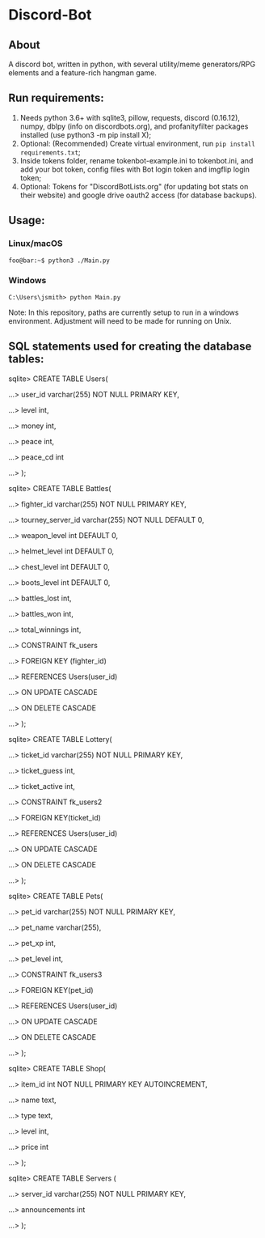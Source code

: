 
# Discord-Bot
## About
A discord bot, written in python, with several utility/meme generators/RPG elements and a feature-rich hangman game.

## Run requirements:
1. Needs python 3.6+ with sqlite3, pillow, requests, discord (0.16.12), numpy, dblpy (info on discordbots.org), and profanityfilter packages installed (use python3 -m pip install X);
2. Optional: (Recommended) Create virtual environment, run `pip install requirements.txt`;
3. Inside tokens folder, rename tokenbot-example.ini to tokenbot.ini, and add your bot token, config files with Bot login token and imgflip login token;
4. Optional: Tokens for "DiscordBotLists.org" (for updating bot stats on their website) and google drive oauth2 access (for database backups).

## Usage:
### Linux/macOS
```console
foo@bar:~$ python3 ./Main.py 
```
### Windows
```console
C:\Users\jsmith> python Main.py
```

Note: In this repository, paths are currently setup to run in a windows environment. Adjustment will need to be made for running on Unix.

## SQL statements used for creating the database tables:

sqlite> CREATE TABLE Users(

...> user_id varchar(255) NOT NULL PRIMARY KEY,

...> level int,

...> money int,

...> peace int,

...> peace_cd int

...> );

sqlite> CREATE TABLE Battles(

...> fighter_id varchar(255) NOT NULL PRIMARY KEY,

...> tourney_server_id varchar(255) NOT NULL DEFAULT 0,

...> weapon_level int DEFAULT 0,

...> helmet_level int DEFAULT 0,

...> chest_level int DEFAULT 0,

...> boots_level int DEFAULT 0,

...> battles_lost int,

...> battles_won int,

...> total_winnings int,

...> CONSTRAINT fk_users

...>     FOREIGN KEY (fighter_id)

...>     REFERENCES Users(user_id)

...>     ON UPDATE CASCADE

...>     ON DELETE CASCADE

...> );

sqlite> CREATE TABLE Lottery(

...> ticket_id varchar(255) NOT NULL PRIMARY KEY,
	
...> ticket_guess int,
	
...> ticket_active int,
	
...> CONSTRAINT fk_users2
	
...>	 FOREIGN KEY(ticket_id)
	    
...>	 REFERENCES Users(user_id)
	    
...>	 ON UPDATE CASCADE
	    
...>	 ON DELETE CASCADE
	    
...> );

sqlite> CREATE TABLE Pets(

...> pet_id varchar(255) NOT NULL PRIMARY KEY,
	
...> pet_name varchar(255),
	
...> pet_xp int,

...> pet_level int,
	
...> CONSTRAINT fk_users3
	
...>	 FOREIGN KEY(pet_id)
	    
...>	 REFERENCES Users(user_id)
	    
...>	 ON UPDATE CASCADE
	    
...>	 ON DELETE CASCADE
	    
...> );


sqlite> CREATE TABLE Shop(

...> item_id int NOT NULL PRIMARY KEY AUTOINCREMENT,

...> name text,

...> type text,

...> level int,

...> price int

...> );

sqlite> CREATE TABLE Servers (

...> server_id varchar(255) NOT NULL PRIMARY KEY,
	
...> announcements int

...> );
